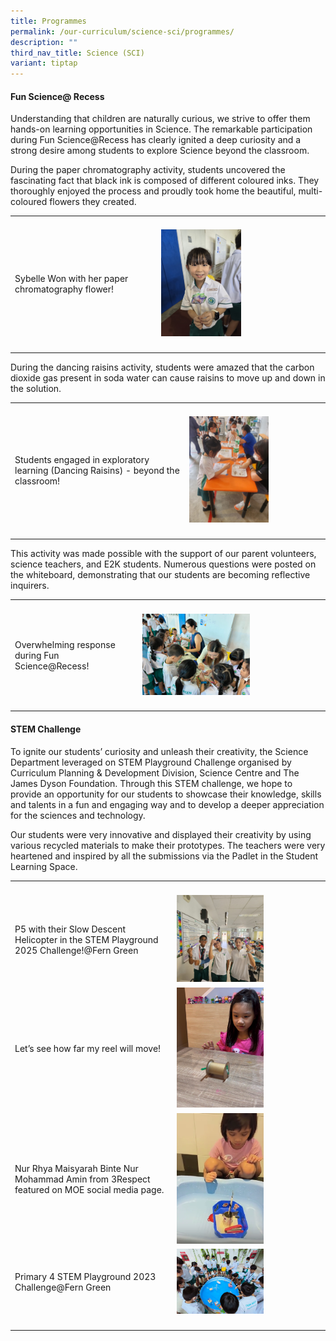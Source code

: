 ```yaml
---
title: Programmes
permalink: /our-curriculum/science-sci/programmes/
description: ""
third_nav_title: Science (SCI)
variant: tiptap
---
```

<h4><strong>Fun Science@ Recess</strong></h4>
<p>Understanding that children are naturally curious, we strive to offer
them hands-on learning opportunities in Science. The remarkable participation
during Fun Science@Recess has clearly ignited a deep curiosity and a strong
desire among students to explore Science beyond the classroom.</p>
<p>During the paper chromatography activity, students uncovered the fascinating
fact that black ink is composed of different coloured inks. They thoroughly
enjoyed the process and proudly took home the beautiful, multi-coloured
flowers they created.</p>
<table style="minWidth: 50px">
<colgroup>
<col>
<col>
</colgroup>
<tbody>
<tr>
<td rowspan="1" colspan="1">
<p></p>
</td>
<td rowspan="1" colspan="1">
<p></p>
</td>
</tr>
<tr>
<td rowspan="1" colspan="1">
<p>Sybelle Won with her paper chromatography flower!</p>
</td>
<td rowspan="1" colspan="1">
<div class="isomer-image-wrapper">
<img style="width: 50%;" height="auto" width="100%" alt="" src="/images/Science/sci1.png">
</div>
</td>
</tr>
<tr>
<td rowspan="1" colspan="1">
<p></p>
</td>
<td rowspan="1" colspan="1">
<p></p>
</td>
</tr>
</tbody>
</table>
<p>During the dancing raisins activity, students were amazed that the carbon
dioxide gas present in soda water can cause raisins to move up and down
in the solution.</p>
<table style="minWidth: 50px">
<colgroup>
<col>
<col>
</colgroup>
<tbody>
<tr>
<td rowspan="1" colspan="1">
<p></p>
</td>
<td rowspan="1" colspan="1">
<p></p>
</td>
</tr>
<tr>
<td rowspan="1" colspan="1">
<p>Students engaged in exploratory learning (Dancing Raisins) - beyond the
classroom!</p>
</td>
<td rowspan="1" colspan="1">
<div class="isomer-image-wrapper">
<img style="width: 60%;" height="auto" width="100%" alt="" src="/images/Science/sci2.png">
</div>
</td>
</tr>
<tr>
<td rowspan="1" colspan="1">
<p></p>
</td>
<td rowspan="1" colspan="1">
<p></p>
</td>
</tr>
</tbody>
</table>
<p>This activity was made possible with the support of our parent volunteers,
science teachers, and E2K students. Numerous questions were posted on the
whiteboard, demonstrating that our students are becoming reflective inquirers.</p>
<table style="minWidth: 50px">
<colgroup>
<col>
<col>
</colgroup>
<tbody>
<tr>
<th rowspan="1" colspan="1">
<p></p>
</th>
<th rowspan="1" colspan="1">
<p></p>
</th>
</tr>
<tr>
<td rowspan="1" colspan="1">
<p>Overwhelming response during Fun Science@Recess!</p>
</td>
<td rowspan="1" colspan="1">
<div class="isomer-image-wrapper">
<img style="width: 60%;" height="auto" width="100%" alt="" src="/images/Science/sci3.png">
</div>
</td>
</tr>
<tr>
<td rowspan="1" colspan="1">
<p></p>
</td>
<td rowspan="1" colspan="1">
<p></p>
</td>
</tr>
</tbody>
</table>
<h4><strong>STEM Challenge</strong></h4>
<p>To ignite our students’ curiosity and unleash their creativity, the Science
Department leveraged on STEM Playground Challenge organised by Curriculum
Planning &amp; Development Division, Science Centre and The James Dyson
Foundation. Through this STEM challenge, we hope to provide an opportunity
for our students to showcase their knowledge, skills and talents in a fun
and engaging way and to develop a deeper appreciation for the sciences
and technology.</p>
<p>Our students were very innovative and displayed their creativity by using
various recycled materials to make their prototypes. The teachers were
very heartened and inspired by all the submissions via the Padlet in the
Student Learning Space.</p>
<table style="minWidth: 50px">
<colgroup>
<col>
<col>
</colgroup>
<tbody>
<tr>
<th rowspan="1" colspan="1">
<p></p>
</th>
<th rowspan="1" colspan="1">
<p></p>
</th>
</tr>
<tr>
<td rowspan="1" colspan="1">
<p>P5 with their Slow Descent Helicopter in the STEM Playground 2025 Challenge!@Fern
Green</p>
</td>
<td rowspan="1" colspan="1">
<div class="isomer-image-wrapper">
<img style="width: 60%;" height="auto" width="100%" alt="" src="/images/Science/sci4.png">
</div>
</td>
</tr>
<tr>
<td rowspan="1" colspan="1">
<p>Let’s see how far my reel will move!</p>
</td>
<td rowspan="1" colspan="1">
<div class="isomer-image-wrapper">
<img style="width: 60%;" height="auto" width="100%" alt="" src="/images/Science/sci5.png">
</div>
</td>
</tr>
<tr>
<td rowspan="1" colspan="1">
<p>Nur Rhya Maisyarah Binte Nur Mohammad Amin from 3Respect featured on MOE
social media page.</p>
</td>
<td rowspan="1" colspan="1">
<div class="isomer-image-wrapper">
<img style="width: 60%;" height="auto" width="100%" alt="" src="/images/Science/sci6.png">
</div>
</td>
</tr>
<tr>
<td rowspan="1" colspan="1">
<p>Primary 4 STEM Playground 2023 Challenge@Fern Green</p>
</td>
<td rowspan="1" colspan="1">
<div class="isomer-image-wrapper">
<img style="width: 60%;" height="auto" width="100%" alt="" src="/images/Science/sci7.png">
</div>
</td>
</tr>
<tr>
<td rowspan="1" colspan="1">
<p></p>
</td>
<td rowspan="1" colspan="1">
<p></p>
</td>
</tr>
</tbody>
</table>
<p></p>